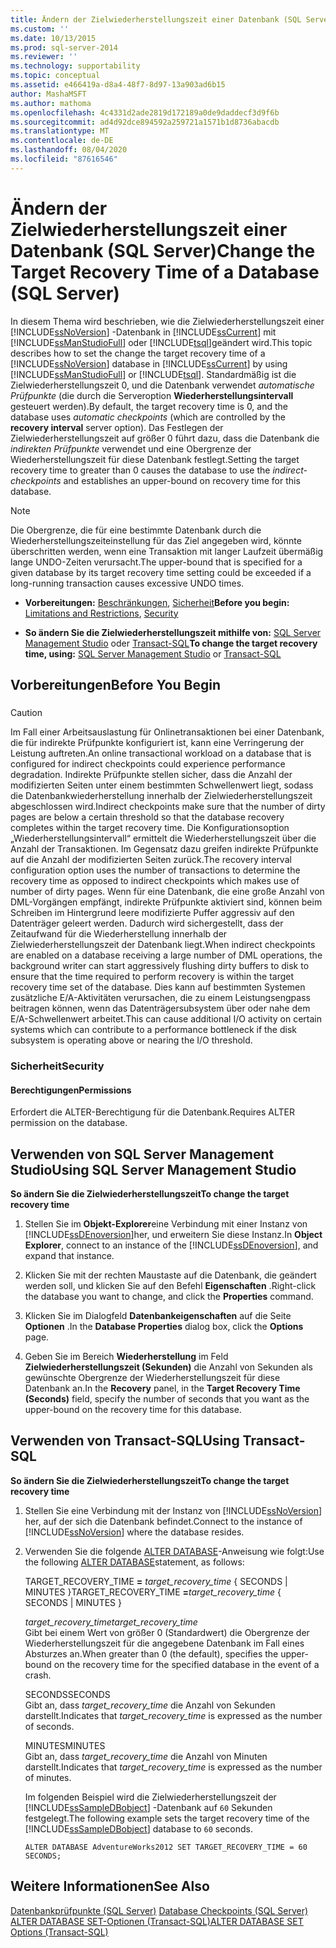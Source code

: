 ```yaml
---
title: Ändern der Zielwiederherstellungszeit einer Datenbank (SQL Server) | Microsoft-Dokumentation
ms.custom: ''
ms.date: 10/13/2015
ms.prod: sql-server-2014
ms.reviewer: ''
ms.technology: supportability
ms.topic: conceptual
ms.assetid: e466419a-d8a4-48f7-8d97-13a903ad6b15
author: MashaMSFT
ms.author: mathoma
ms.openlocfilehash: 4c4331d2ade2819d172189a0de9daddecf3d9f6b
ms.sourcegitcommit: ad4d92dce894592a259721a1571b1d8736abacdb
ms.translationtype: MT
ms.contentlocale: de-DE
ms.lasthandoff: 08/04/2020
ms.locfileid: "87616546"
---
```

# <a name="change-the-target-recovery-time-of-a-database-sql-server"></a><span data-ttu-id="aa686-102">Ändern der Zielwiederherstellungszeit einer Datenbank (SQL Server)</span><span class="sxs-lookup"><span data-stu-id="aa686-102">Change the Target Recovery Time of a Database (SQL Server)</span></span>
  <span data-ttu-id="aa686-103">In diesem Thema wird beschrieben, wie die Zielwiederherstellungszeit einer [!INCLUDE[ssNoVersion](../../includes/ssnoversion-md.md)] -Datenbank in [!INCLUDE[ssCurrent](../../includes/sscurrent-md.md)] mit [!INCLUDE[ssManStudioFull](../../includes/ssmanstudiofull-md.md)] oder [!INCLUDE[tsql](../../includes/tsql-md.md)]geändert wird.</span><span class="sxs-lookup"><span data-stu-id="aa686-103">This topic describes how to set the change the target recovery time of a [!INCLUDE[ssNoVersion](../../includes/ssnoversion-md.md)] database in [!INCLUDE[ssCurrent](../../includes/sscurrent-md.md)] by using [!INCLUDE[ssManStudioFull](../../includes/ssmanstudiofull-md.md)] or [!INCLUDE[tsql](../../includes/tsql-md.md)].</span></span> <span data-ttu-id="aa686-104">Standardmäßig ist die Zielwiederherstellungszeit 0, und die Datenbank verwendet *automatische Prüfpunkte* (die durch die Serveroption **Wiederherstellungsintervall** gesteuert werden).</span><span class="sxs-lookup"><span data-stu-id="aa686-104">By default, the target recovery time is 0, and the database uses *automatic checkpoints* (which are controlled by the **recovery interval** server option).</span></span> <span data-ttu-id="aa686-105">Das Festlegen der Zielwiederherstellungszeit auf größer 0 führt dazu, dass die Datenbank die *indirekten Prüfpunkte* verwendet und eine Obergrenze der Wiederherstellungszeit für diese Datenbank festlegt.</span><span class="sxs-lookup"><span data-stu-id="aa686-105">Setting the target recovery time to greater than 0 causes the database to use the *indirect-checkpoints* and establishes an upper-bound on recovery time for this database.</span></span>  
  
> [!NOTE]  
>  <span data-ttu-id="aa686-106">Die Obergrenze, die für eine bestimmte Datenbank durch die Wiederherstellungszeiteinstellung für das Ziel angegeben wird, könnte überschritten werden, wenn eine Transaktion mit langer Laufzeit übermäßig lange UNDO-Zeiten verursacht.</span><span class="sxs-lookup"><span data-stu-id="aa686-106">The upper-bound that is specified for a given database by its target recovery time setting could be exceeded if a long-running transaction causes excessive UNDO times.</span></span>  
  
-   <span data-ttu-id="aa686-107">**Vorbereitungen:**  [Beschränkungen](#Restrictions), [Sicherheit](#Security)</span><span class="sxs-lookup"><span data-stu-id="aa686-107">**Before you begin:**  [Limitations and Restrictions](#Restrictions), [Security](#Security)</span></span>  
  
-   <span data-ttu-id="aa686-108">**So ändern Sie die Zielwiederherstellungszeit mithilfe von:**  [SQL Server Management Studio](#SSMSProcedure) oder [Transact-SQL](#TsqlProcedure)</span><span class="sxs-lookup"><span data-stu-id="aa686-108">**To change the target recovery time, using:**  [SQL Server Management Studio](#SSMSProcedure) or [Transact-SQL](#TsqlProcedure)</span></span>  
  
##  <a name="before-you-begin"></a><a name="BeforeYouBegin"></a> <span data-ttu-id="aa686-109">Vorbereitungen</span><span class="sxs-lookup"><span data-stu-id="aa686-109">Before You Begin</span></span>  
  
###  <a name="Restrictions"></a>  
  
> [!CAUTION]  
>  <span data-ttu-id="aa686-110">Im Fall einer Arbeitsauslastung für Onlinetransaktionen bei einer Datenbank, die für indirekte Prüfpunkte konfiguriert ist, kann eine Verringerung der Leistung auftreten.</span><span class="sxs-lookup"><span data-stu-id="aa686-110">An online transactional workload on a database that is configured for indirect checkpoints could experience performance degradation.</span></span> <span data-ttu-id="aa686-111">Indirekte Prüfpunkte stellen sicher, dass die Anzahl der modifizierten Seiten unter einem bestimmten Schwellenwert liegt, sodass die Datenbankwiederherstellung innerhalb der Zielwiederherstellungszeit abgeschlossen wird.</span><span class="sxs-lookup"><span data-stu-id="aa686-111">Indirect checkpoints make sure that the number of dirty pages are below a certain threshold so that the database recovery completes within the target recovery time.</span></span> <span data-ttu-id="aa686-112">Die Konfigurationsoption „Wiederherstellungsintervall“ ermittelt die Wiederherstellungszeit über die Anzahl der Transaktionen. Im Gegensatz dazu greifen indirekte Prüfpunkte auf die Anzahl der modifizierten Seiten zurück.</span><span class="sxs-lookup"><span data-stu-id="aa686-112">The recovery interval configuration option uses the number of transactions to determine the recovery time as opposed to indirect checkpoints which makes use of number of dirty pages.</span></span> <span data-ttu-id="aa686-113">Wenn für eine Datenbank, die eine große Anzahl von DML-Vorgängen empfängt, indirekte Prüfpunkte aktiviert sind, können beim Schreiben im Hintergrund leere modifizierte Puffer aggressiv auf den Datenträger geleert werden. Dadurch wird sichergestellt, dass der Zeitaufwand für die Wiederherstellung innerhalb der Zielwiederherstellungszeit der Datenbank liegt.</span><span class="sxs-lookup"><span data-stu-id="aa686-113">When indirect checkpoints are enabled on a database receiving a large number of DML operations, the background writer can start aggressively flushing dirty buffers to disk to ensure that the time required to perform recovery is within the target recovery time set of the database.</span></span> <span data-ttu-id="aa686-114">Dies kann auf bestimmten Systemen zusätzliche E/A-Aktivitäten verursachen, die zu einem Leistungsengpass beitragen können, wenn das Datenträgersubsystem über oder nahe dem E/A-Schwellenwert arbeitet.</span><span class="sxs-lookup"><span data-stu-id="aa686-114">This can cause additional I/O activity on certain systems which can contribute to a performance bottleneck if the disk subsystem is operating above or nearing the I/O threshold.</span></span>  
  
###  <a name="security"></a><a name="Security"></a> <span data-ttu-id="aa686-115">Sicherheit</span><span class="sxs-lookup"><span data-stu-id="aa686-115">Security</span></span>  
  
####  <a name="permissions"></a><a name="Permissions"></a> <span data-ttu-id="aa686-116">Berechtigungen</span><span class="sxs-lookup"><span data-stu-id="aa686-116">Permissions</span></span>  
 <span data-ttu-id="aa686-117">Erfordert die ALTER-Berechtigung für die Datenbank.</span><span class="sxs-lookup"><span data-stu-id="aa686-117">Requires ALTER permission on the database.</span></span>  
  
##  <a name="using-sql-server-management-studio"></a><a name="SSMSProcedure"></a> <span data-ttu-id="aa686-118">Verwenden von SQL Server Management Studio</span><span class="sxs-lookup"><span data-stu-id="aa686-118">Using SQL Server Management Studio</span></span>  
 <span data-ttu-id="aa686-119">**So ändern Sie die Zielwiederherstellungszeit**</span><span class="sxs-lookup"><span data-stu-id="aa686-119">**To change the target recovery time**</span></span>  
  
1.  <span data-ttu-id="aa686-120">Stellen Sie im **Objekt-Explorer**eine Verbindung mit einer Instanz von [!INCLUDE[ssDEnoversion](../../includes/ssdenoversion-md.md)]her, und erweitern Sie diese Instanz.</span><span class="sxs-lookup"><span data-stu-id="aa686-120">In **Object Explorer**, connect to an instance of the [!INCLUDE[ssDEnoversion](../../includes/ssdenoversion-md.md)], and expand that instance.</span></span>  
  
2.  <span data-ttu-id="aa686-121">Klicken Sie mit der rechten Maustaste auf die Datenbank, die geändert werden soll, und klicken Sie auf den Befehl **Eigenschaften** .</span><span class="sxs-lookup"><span data-stu-id="aa686-121">Right-click the database you want to change, and click the **Properties** command.</span></span>  
  
3.  <span data-ttu-id="aa686-122">Klicken Sie im Dialogfeld **Datenbankeigenschaften** auf die Seite **Optionen** .</span><span class="sxs-lookup"><span data-stu-id="aa686-122">In the **Database Properties** dialog box, click the **Options** page.</span></span>  
  
4.  <span data-ttu-id="aa686-123">Geben Sie im Bereich **Wiederherstellung** im Feld **Zielwiederherstellungszeit (Sekunden)** die Anzahl von Sekunden als gewünschte Obergrenze der Wiederherstellungszeit für diese Datenbank an.</span><span class="sxs-lookup"><span data-stu-id="aa686-123">In the **Recovery** panel, in the **Target Recovery Time (Seconds)** field, specify the number of seconds that you want as the upper-bound on the recovery time for this database.</span></span>  
  
##  <a name="using-transact-sql"></a><a name="TsqlProcedure"></a> <span data-ttu-id="aa686-124">Verwenden von Transact-SQL</span><span class="sxs-lookup"><span data-stu-id="aa686-124">Using Transact-SQL</span></span>  
 <span data-ttu-id="aa686-125">**So ändern Sie die Zielwiederherstellungszeit**</span><span class="sxs-lookup"><span data-stu-id="aa686-125">**To change the target recovery time**</span></span>  
  
1.  <span data-ttu-id="aa686-126">Stellen Sie eine Verbindung mit der Instanz von [!INCLUDE[ssNoVersion](../../includes/ssnoversion-md.md)] her, auf der sich die Datenbank befindet.</span><span class="sxs-lookup"><span data-stu-id="aa686-126">Connect to the instance of [!INCLUDE[ssNoVersion](../../includes/ssnoversion-md.md)] where the database resides.</span></span>  
  
2.  <span data-ttu-id="aa686-127">Verwenden Sie die folgende [ALTER DATABASE](/sql/t-sql/statements/alter-database-transact-sql-set-options)-Anweisung wie folgt:</span><span class="sxs-lookup"><span data-stu-id="aa686-127">Use the following [ALTER DATABASE](/sql/t-sql/statements/alter-database-transact-sql-set-options)statement, as follows:</span></span>  
  
     <span data-ttu-id="aa686-128">TARGET_RECOVERY_TIME **=** _target_recovery_time_ { SECONDS | MINUTES }</span><span class="sxs-lookup"><span data-stu-id="aa686-128">TARGET_RECOVERY_TIME **=**_target_recovery_time_ { SECONDS | MINUTES }</span></span>  
  
     <span data-ttu-id="aa686-129">*target_recovery_time*</span><span class="sxs-lookup"><span data-stu-id="aa686-129">*target_recovery_time*</span></span>  
     <span data-ttu-id="aa686-130">Gibt bei einem Wert von größer 0 (Standardwert) die Obergrenze der Wiederherstellungszeit für die angegebene Datenbank im Fall eines Absturzes an.</span><span class="sxs-lookup"><span data-stu-id="aa686-130">When greater than 0 (the default), specifies the upper-bound on the recovery time for the specified database in the event of a crash.</span></span>  
  
     <span data-ttu-id="aa686-131">SECONDS</span><span class="sxs-lookup"><span data-stu-id="aa686-131">SECONDS</span></span>  
     <span data-ttu-id="aa686-132">Gibt an, dass *target_recovery_time* die Anzahl von Sekunden darstellt.</span><span class="sxs-lookup"><span data-stu-id="aa686-132">Indicates that *target_recovery_time* is expressed as the number of seconds.</span></span>  
  
     <span data-ttu-id="aa686-133">MINUTES</span><span class="sxs-lookup"><span data-stu-id="aa686-133">MINUTES</span></span>  
     <span data-ttu-id="aa686-134">Gibt an, dass *target_recovery_time* die Anzahl von Minuten darstellt.</span><span class="sxs-lookup"><span data-stu-id="aa686-134">Indicates that *target_recovery_time* is expressed as the number of minutes.</span></span>  
  
     <span data-ttu-id="aa686-135">Im folgenden Beispiel wird die Zielwiederherstellungszeit der [!INCLUDE[ssSampleDBobject](../../includes/sssampledbobject-md.md)] -Datenbank auf `60` Sekunden festgelegt.</span><span class="sxs-lookup"><span data-stu-id="aa686-135">The following example sets the target recovery time of the [!INCLUDE[ssSampleDBobject](../../includes/sssampledbobject-md.md)] database to `60` seconds.</span></span>  
  
    ```  
    ALTER DATABASE AdventureWorks2012 SET TARGET_RECOVERY_TIME = 60 SECONDS;  
    ```  
  
## <a name="see-also"></a><span data-ttu-id="aa686-136">Weitere Informationen</span><span class="sxs-lookup"><span data-stu-id="aa686-136">See Also</span></span>  
 <span data-ttu-id="aa686-137">[Datenbankprüfpunkte &#40;SQL Server&#41;](database-checkpoints-sql-server.md) </span><span class="sxs-lookup"><span data-stu-id="aa686-137">[Database Checkpoints &#40;SQL Server&#41;](database-checkpoints-sql-server.md) </span></span>  
 [<span data-ttu-id="aa686-138">ALTER DATABASE SET-Optionen &#40;Transact-SQL&#41;</span><span class="sxs-lookup"><span data-stu-id="aa686-138">ALTER DATABASE SET Options &#40;Transact-SQL&#41;</span></span>](/sql/t-sql/statements/alter-database-transact-sql-set-options)  
  
  
